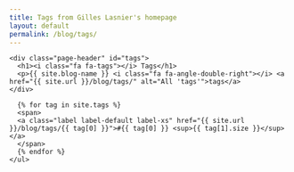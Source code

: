```yaml
---
title: Tags from Gilles Lasnier's homepage
layout: default
permalink: /blog/tags/
---
```

<div class="row">
  <div class="col-lg-1 hidden-phone"></div>

  <div class="col-lg-10">

    <div class="page-header" id="tags">
      <h1><i class="fa fa-tags"></i> Tags</h1>
      <p>{{ site.blog-name }} <i class="fa fa-angle-double-right"></i> <a href="{{ site.url }}/blog/tags/" alt="All 'tags'">tags</a>
    </div>

      {% for tag in site.tags %}
      <span>
      <a class="label label-default label-xs" href="{{ site.url }}/blog/tags/{{ tag[0] }}">#{{ tag[0] }} <sup>{{ tag[1].size }}</sup></a>
      </span>
      {% endfor %}
    </ul>   
  </div>
</div>